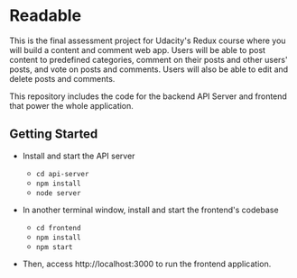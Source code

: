 # Readable

This is the final assessment project for Udacity's Redux course where you will build a content and comment web app. Users will be able to post content to predefined categories, comment on their posts and other users' posts, and vote on posts and comments. Users will also be able to edit and delete posts and comments.

This repository includes the code for the backend API Server and frontend that power the whole application.

## Getting Started

* Install and start the API server
    - `cd api-server`
    - `npm install`
    - `node server`
* In another terminal window, install and start the frontend's codebase 
    - `cd frontend`
    - `npm install`
    - `npm start`

* Then, access http://localhost:3000 to run the frontend application.

